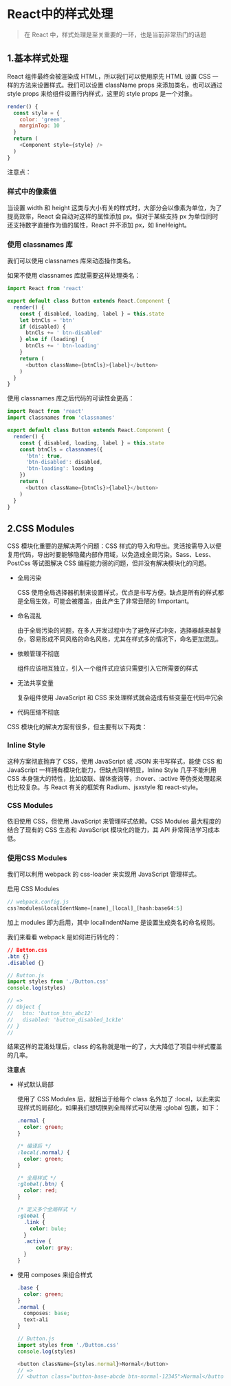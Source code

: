 # React中的样式处理
> 在 React 中，样式处理是至关重要的一环，也是当前非常热门的话题  

## 1.基本样式处理

React 组件最终会被渲染成 HTML，所以我们可以使用原先 HTML 设置 CSS 一样的方法来设置样式。我们可以设置 className props 来添加类名，也可以通过 style props 来给组件设置行内样式，这里的 style props 是一个对象。

```javascript
render() {
  const style = {
    color: 'green',
    marginTop: 10
  }
  return (
  	<Component style={style} />
  )
}
```

注意点：

### 样式中的像素值

当设置 width 和 height 这类与大小有关的样式时，大部分会以像素为单位，为了提高效率，React 会自动对这样的属性添加 px。但对于某些支持 px 为单位同时还支持数字直接作为值的属性，React 并不添加 px，如 lineHeight。

### 使用 classnames 库

我们可以使用 classnames 库来动态操作类名。

如果不使用 classnames 库就需要这样处理类名：

```javascript
import React from 'react'

export default class Button extends React.Component {
  render() {
    const { disabled, loading, label } = this.state
    let btnCls = 'btn'
    if (disabled) {
      btnCls += ' btn-disabled'
    } else if (loading) {
      btnCls += ' btn-loading'
    }
    return (
      <button className={btnCls}>{label}</button>
    )
  }
}
```

使用 classnames 库之后代码的可读性会更高：

```javascript
import React from 'react'
import classnames from 'classnames'

export default class Button extends React.Component {
  render() {
    const { disabled, loading, label } = this.state
    const btnCls = classnames({
      'btn': true,
      'btn-disabled': disabled,
      'btn-loading': loading
    })
    return (
      <button className={btnCls}>{label}</button>
    )
  }
}
```

## 2.CSS Modules

CSS 模块化重要的是解决两个问题：CSS 样式的导入和导出。灵活按需导入以便复用代码，导出时要能够隐藏内部作用域，以免造成全局污染。Sass、Less、PostCss 等试图解决 CSS 编程能力弱的问题，但并没有解决模块化的问题。

* 全局污染

  CSS 使用全局选择器机制来设置样式，优点是书写方便。缺点是所有的样式都是全局生效，可能会被覆盖，由此产生了非常丑陋的 !important。

* 命名混乱

  由于全局污染的问题，在多人开发过程中为了避免样式冲突，选择器越来越复杂，容易形成不同风格的命名风格，尤其在样式多的情况下，命名更加混乱。

* 依赖管理不彻底

  组件应该相互独立，引入一个组件式应该只需要引入它所需要的样式

* 无法共享变量

  复杂组件使用 JavaScript 和 CSS 来处理样式就会造成有些变量在代码中冗余

* 代码压缩不彻底

CSS 模块化的解决方案有很多，但主要有以下两类：

### Inline Style

这种方案彻底抛弃了 CSS，使用 JavaScript 或 JSON 来书写样式，能使 CSS 和 JavaScript 一样拥有模块化能力，但缺点同样明显，Inline Style 几乎不能利用 CSS 本身强大的特性，比如级联、媒体查询等，:hover、:active 等伪类处理起来也比较复杂。与 React 有关的框架有 Radium、jsxstyle 和 react-style。

### CSS Modules

依旧使用 CSS，但使用 JavaScript 来管理样式依赖。CSS Modules 最大程度的结合了现有的 CSS 生态和 JavaScript 模块化的能力，其 API 非常简洁学习成本低。

### 使用CSS Modules

我们可以利用 webpack 的 css-loader 来实现用 JavaScript 管理样式。

启用 CSS Modules

```javascript
// webpack.config.js
css?modules&localIdentName=[name]_[local]_[hash:base64:5]
```

加上 modules 即为启用，其中 localIndentName 是设置生成类名的命名规则。

我们来看看 webpack 是如何进行转化的：

```css
// Button.css
.btn {}
.disabled {}
```

```javascript
// Button.js
import styles from './Button.css'
console.log(styles)

// =>
// Object {
//   btn: 'button_btn_abc12'
//   disabled: 'button_disabled_1ck1e'
// }
//
```

结果这样的混淆处理后，class 的名称就是唯一的了，大大降低了项目中样式覆盖的几率。

**注意点**

* 样式默认局部

  使用了 CSS Modules 后，就相当于给每个 class 名外加了 :local，以此来实现样式的局部化，如果我们想切换到全局样式可以使用 :global 包裹，如下：

  ```css
  .normal {
    color: green;
  }

  /* 编译后 */
  :local(.normal) {
    color: green;
  }

  /* 全局样式 */
  :global(.btn) {
    color: red;
  }

  /* 定义多个全局样式 */
  :global {
    .link {
      color: bule;
    }
    .active {
    	color: gray;
    }
  }
  ```

* 使用 composes 来组合样式

  ```css
  .base {
    color: green;
  }
  .normal {
    composes: base;
    text-ali
  }
  ```


  ```javascript
  // Button.js
  import styles from './Button.css'
  console.log(styles)

  <button className={styles.normal}>Normal</button>
  // =>
  // <button class="button-base-abcde btn-normal-12345">Normal</button>
  ```